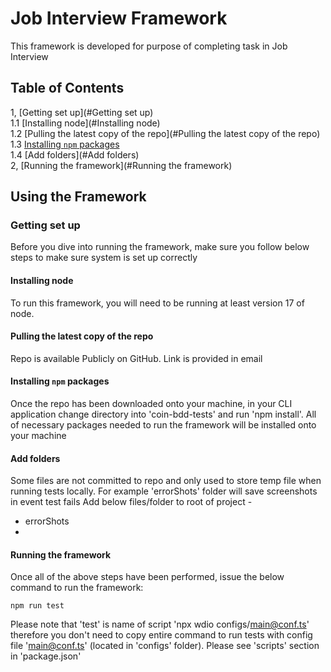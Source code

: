 # Job Interview Framework
This framework is developed for purpose of completing task in Job Interview

## Table of Contents
1, [Getting set up](#Getting set up)<br />
    1.1 [Installing node](#Installing node)<br />
    1.2 [Pulling the latest copy of the repo](#Pulling the latest copy of the repo)<br />
    1.3 [Installing `npm` packages](#installing-npm-packages)<br />
    1.4 [Add folders](#Add folders)<br />
2, [Running the framework](#Running the framework)<br />

## Using the Framework

### Getting set up
Before you dive into running the framework, make sure you follow below steps to make sure system is set up correctly

#### Installing node
To run this framework, you will need to be running at least version 17 of node. 

#### Pulling the latest copy of the repo
Repo is available Publicly on GitHub. Link is provided in email

#### Installing `npm` packages
Once the repo has been downloaded onto your machine, in your CLI application change directory into 'coin-bdd-tests' 
and run 'npm install'. All of necessary packages needed to run the framework will be installed onto your machine

#### Add folders 
Some files are not committed to repo and only used to store temp file when running tests locally. For example 'errorShots' 
folder will save screenshots in event test fails
Add below files/folder to root of project -
- errorShots
- 
#### Running the framework
Once all of the above steps have been performed, issue the below command to run the framework:

``````
npm run test

``````

Please note that 'test' is name of script 'npx wdio configs/main@conf.ts' therefore you don't need to copy entire command
to run tests with config file 'main@conf.ts' (located in 'configs' folder). 
Please see 'scripts' section in 'package.json'


